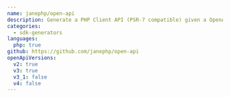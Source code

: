 ```yaml
---
name: janephp/open-api
description: Generate a PHP Client API (PSR-7 compatible) given a OpenAPI specification.
categories:
  - sdk-generators
languages:
  php: true
github: https://github.com/janephp/open-api
openApiVersions:
  v2: true
  v3: true
  v3_1: false
  v4: false
---
```

